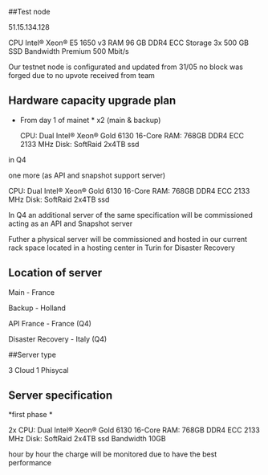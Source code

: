 ##Test node

51.15.134.128

CPU
Intel® Xeon® E5 1650 v3
RAM
96 GB DDR4 ECC
Storage
3x 500 GB SSD
Bandwidth
Premium 500 Mbit/s

Our testnet node is configurated and updated from 31/05 no block was forged due to no upvote received from team


## Hardware capacity upgrade plan

* From day 1 of mainet *
x2 (main & backup)

  CPU:  Dual Intel® Xeon® Gold 6130 16-Core
  RAM:  768GB DDR4 ECC 2133 MHz
  Disk:  SoftRaid 2x4TB  ssd

in Q4

one more (as API and snapshot support server)

  CPU:  Dual Intel® Xeon® Gold 6130 16-Core
  RAM:  768GB DDR4 ECC 2133 MHz
  Disk:  SoftRaid 2x4TB  ssd

In Q4 an additional server of the same specification will be commissioned acting as an API and Snapshot server

Futher a physical server will be commissioned and hosted in our current rack space located in a hosting center in Turin for Disaster Recovery

## Location of server

Main                     - France

Backup                  - Holland

API France             - France (Q4)

Disaster Recovery  - Italy    (Q4)


##Server type

3 Cloud
1 Phisycal


## Server specification

*first phase *

  2x
  CPU:  Dual Intel® Xeon® Gold 6130 16-Core
  RAM:  768GB DDR4 ECC 2133 MHz
  Disk:  SoftRaid 2x4TB  ssd
  Bandwidth 10GB

hour by hour the charge will be monitored due to have the best performance
